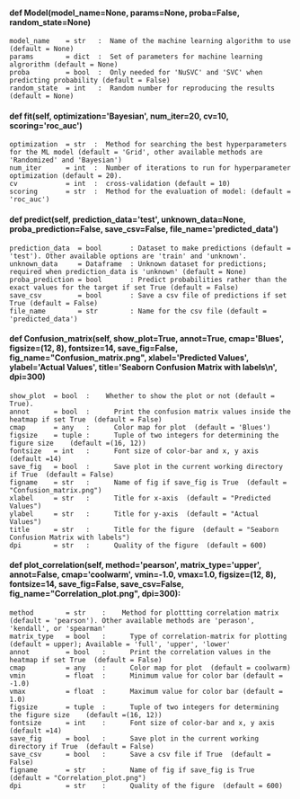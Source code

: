 
#### def Model(model_name=None, params=None, proba=False, random_state=None)

````
model_name    = str   :  Name of the machine learning algorithm to use (default = None)
params        = dict  :  Set of parameters for machine learning algrorithm (default = None)
proba         = bool  :  Only needed for 'NuSVC' and 'SVC' when predicting probability (default = False)
random_state  = int   :  Random number for reproducing the results (default = None)
````

#### def fit(self, optimization='Bayesian', num_iter=20, cv=10, scoring='roc_auc')

````
optimization  = str  :	Method for searching the best hyperparameters for the ML model (default = 'Grid', other available methods are 'Randomized' and 'Bayesian')
num_iter      = int  :	Number of iterations to run for hyperparameter optimization (default = 20).
cv            = int  :	cross-validation (default = 10)
scoring       = str  :	Method for the evaluation of model: (default = 'roc_auc')
````

#### def predict(self, prediction_data='test', unknown_data=None, proba_prediction=False, save_csv=False, file_name='predicted_data')

````
prediction_data  = bool       :	Dataset to make predictions (default = 'test'). Other available options are 'train' and 'unknown'.
unknown_data     = Dataframe  :	Unknown dataset for predictions; required when prediction_data is 'unknown' (default = None)
proba_prediction = bool       :	Predict probabilities rather than the exact values for the target if set True (default = False)          
save_csv         = bool       :	Save a csv file of predictions if set True (default = False)
file_name        = str        :	Name for the csv file (default = 'predicted_data')
````

#### def Confusion_matrix(self, show_plot=True, annot=True, cmap='Blues', figsize=(12, 8), fontsize=14, save_fig=False, fig_name="Confusion_matrix.png", xlabel='Predicted Values', ylabel='Actual Values', title='Seaborn Confusion Matrix with labels\n', dpi=300)

````
show_plot  = bool  :    Whether to show the plot or not (default = True).
annot      = bool  :	  Print the confusion matrix values inside the heatmap if set True  (default = False)
cmap       = any   : 	  Color map for plot  (default = 'Blues')
figsize    = tuple : 	  Tuple of two integers for determining the figure size    (default =(16, 12))
fontsize   = int   :	  Font size of color-bar and x, y axis   (default =14)
save_fig   = bool  : 	  Save plot in the current working directory if True  (default = False)
figname    = str   :	  Name of fig if save_fig is True  (default = "Confusion_matrix.png")
xlabel     = str   :	  Title for x-axis  (default = "Predicted Values")
ylabel     = str   :	  Title for y-axis  (default = "Actual Values")
title      = str   :	  Title for the figure  (default = "Seaborn Confusion Matrix with labels")
dpi        = str   :	  Quality of the figure  (default = 600)
````

#### def plot_correlation(self, method='pearson', matrix_type='upper', annot=False, cmap='coolwarm', vmin=-1.0, vmax=1.0, figsize=(12, 8), fontsize=14, save_fig=False, save_csv=False, fig_name="Correlation_plot.png", dpi=300):

````
method        = str    :    Method for plottting correlation matrix (default = 'pearson'). Other available methods are 'perason', 'kendall', or 'spearman'  
matrix_type   = bool   :	  Type of correlation-matrix for plotting  (default = upper); Available = 'full', 'upper', 'lower'
annot         = bool   :	  Print the correlation values in the heatmap if set True  (default = False)
cmap          = any    : 	  Color map for plot  (default = coolwarm)
vmin          = float  :	  Minimum value for color bar (default = -1.0)
vmax          = float  :	  Maximum value for color bar (default =  1.0)
figsize       = tuple  : 	  Tuple of two integers for determining the figure size    (default =(16, 12))
fontsize      = int    :	  Font size of color-bar and x, y axis   (default =14)
save_fig      = bool   : 	  Save plot in the current working directory if True  (default = False)
save_csv      = bool   : 	  Save a csv file if True  (default = False)
figname       = str    :	  Name of fig if save_fig is True  (default = "Correlation_plot.png")
dpi           = str    :	  Quality of the figure  (default = 600)
````



